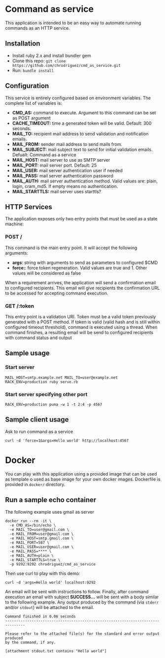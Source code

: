# Command as service

This application is intended to be an easy way to automate running commands as
an HTTP service.

## Installation

* Install ruby 2.x and install bundler gem
* Clone this repo: `git clone https://github.com/chrodriguez/cmd_as_service.git`
* Run: `bundle install`


## Configuration

This service is entirely configured based on environment variables. The complete
list of variables is:

* **CMD_AS:** command to execute. Argument to this command can be set as POST
  argument
* **CACHE_TIMEOUT:** time a generated token will be valid. Default: 300
  seconds.
* **MAIL_TO:** recipient mail address to send validation and notification
  emails.
* **MAIL_FROM:** sender mail address to send mails from.
* **MAIL_SUBJECT:** mail subject text to send for initial validation emails.
  Defualt: Command as a service
* **MAIL_HOST:** mail server to use as SMTP server
* **MAIL_PORT:** mail server port. Default: 25
* **MAIL_USER:** mail server authentication user if needed
* **MAIL_PASS:** mail server authentication password
* **MAIL_AUTH:** mail server authentication method. Valid values are: plain, login,
  cram_md5. If empty means no authentication.
* **MAIL_STARTTLS:** mail server uses starttls?

## HTTP Services

The application exposes only two entry points that must be used as a state
machine:

### POST /

This command is the main entry point. It will accept the following arguments:

* **args**: string with arguments to send as parameters to configured $CMD
* **force:**: force token regeneration. Valid values are true and 1. Other
  values will be considered as false

When a requirement arrives, the application will send a confirmation email to
configured recipients. This email will give recipients the confirmation URL to
be accessed for accepting command execution.

### GET /:token

This entry point is a validation URI. Token must be a valid token previously
generated with a POST method. If token is valid (valid hash and is still within
configured timeout threshold), command is executed using a thread.
When command finishes, a resulting email will be send to configured recipients
with command status and output

## Sample usage

### Start server

```
MAIL_HOST=smtp.example.net MAIL_TO=user@example.net RACK_ENV=production ruby serve.rb
```

### Start server specifying other port

```
RACK_ENV=production puma -w 1 -t 2:4 -p 4567
```

## Sample client usage

Ask to run command as a service

```
curl -d 'force=1&args=Hello world' http://localhost:4567
```


# Docker

You can play with this application using a provided image that can be used as
template o used as base image for your own docker images. Dockerfile is provided
in `docker/` directory.

## Run a sample echo container

The following example uses gmail as server

```
docker run --rm -it \
  -e CMD_AS=/bin/echo \
  -e MAIL_TO=user@gmail.com \
  -e MAIL_FROM=user@gmail.com \
  -e MAIL_HOST=smtp.gmail.com \
  -e MAIL_PORT=587 \
  -e MAIL_USER=user@gmail.com \
  -e MAIL_PASS=**** \
  -e MAIL_AUTH=plain \
  -e MAIL_STARTTLS=true \
  -p 9292:9292 chrodriguez/cmd_as_service
```

Then use curl to play with this demo:

```
curl -d 'args=Hello world' localhost:9292
```

An email will be sent with instructions to follow. Finally, after command
execution an email with subject **SUCCESS...** will be sent with a body similar
to the following example. Any output produced by the command (via `stderr`
and/or `stdout`) will be attached to the email.

```
Command finished in 0.06 seconds
-------------------------------------------------------------------------------

Please refer to the attached file(s) for the standard and error output produced
by the command, if any.

[attachment stdout.txt contains "Hello world"]
```
